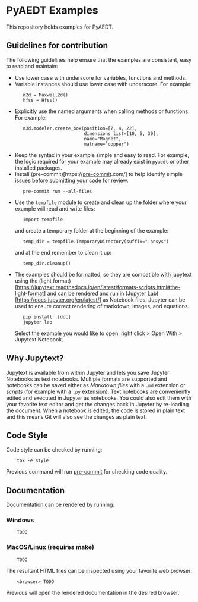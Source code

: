 # PyAEDT Examples

This repository holds examples for PyAEDT.

## Guidelines for contribution

The following guidelines help ensure that the examples are consistent, easy to read and maintain:

- Use lower case with underscore for variables, functions and methods.
- Variable instances should use lower case with underscore.
  For example:
  ```
     m2d = Maxwell2d()
     hfss = Hfss() 
  ```
- Explicitly use the named arguments when calling methods or functions. For example:
  ```
     m3d.modeler.create_box(position=[7, 4, 22], 
                            dimensions_list=[10, 5, 30], 
                            name="Magnet", 
                            matname="copper")
  ```
- Keep the syntax in your example simple and easy to read. For example, the logic required for your example may already exist in ``pyaedt`` or other installed packages.
- Install (pre-commit)[https://[pre-commit](https://pre-commit.com/).com/] to help identify simple issues before submitting your code for review.
  ```
     pre-commit run --all-files
  ```
- Use the ``tempfile`` module to create and clean up the folder where your
  example will read and write files:
  ```
     import tempfile
  ```
  and create a temporary folder at the beginning of the example:
  ```
     temp_dir = tempfile.TemporaryDirectory(suffix=".ansys")
  ```
  and at the end remember to clean it up:
  ```
     temp_dir.cleanup()
  ```
- The examples should be formatted, so they are compatible with jupytext using the (light format)[https://jupytext.readthedocs.io/en/latest/formats-scripts.html#the-light-format] and can
be rendered and run in (Jupyter Lab)[https://docs.jupyter.org/en/latest/] as Notebook files. Jupyter can be used to ensure correct rendering of markdown, images, and equations.
  ```
     pip install .[doc]
     jupyter lab
  ```
  Select the example you would like to open, right click > Open With > Jupytext Notebook.

## Why Jupytext?

Jupytext is available from within Jupyter and lets you save Jupyter Notebooks as text notebooks.
Multiple formats are supported and notebooks can be saved either as *Markdown files* with a ```.md```
extension or *scripts* (for example with a ```.py``` extension).
Text notebooks are conveniently edited and executed in Jupyter as notebooks.
You could also edit them with your favorite text editor and get the changes back in Jupyter by re-loading 
the document.
When a notebook is edited, the code is stored in plain text and this means Git 
will also see the changes as plain text. 

## Code Style

Code style can be checked by running:

```
    tox -e style
```

Previous command will run [pre-commit](https://pre-commit.com/) for checking code quality.


## Documentation

Documentation can be rendered by running:

### Windows

```
    TODO
```

### MacOS/Linux (requires make)

```
    TODO
```

The resultant HTML files can be inspected using your favorite web browser:

```
    <browser> TODO
```

Previous will open the rendered documentation in the desired browser.
